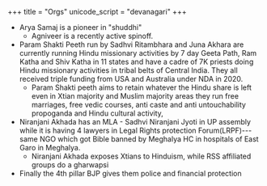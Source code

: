 +++
title = "Orgs"
unicode_script = "devanagari"
+++

- Arya Samaj is a pioneer in "shuddhi"
  - Agniveer is a recently active spinoff.
- Param Shakti Peeth run by Sadhvi Ritambhara and Juna Akhara are currently running Hindu missionary activities by 7 day Geeta Path, Ram Katha and Shiv Katha in 11 states and have a cadre of 7K priests doing Hindu missionary activities in tribal belts of Central India. They all received triple funding from USA and Australia under NDA in 2020.
  - Param Shakti peeth aims to retain whatever the Hindu share is left even in Xtian majority and Muslim majority areas they run free marriages, free vedic courses, anti caste and anti untouchability propoganda and Hindu cultural activity,
- Niranjani Akhada has an MLA - Sadhvi Niranjani Jyoti in UP assembly while it is having 4 lawyers in Legal Rights protection Forum(LRPF)---same NGO which got Bible banned by Meghalya HC in hospitals of East Garo in Meghalya.
  - Niranjani Akhada exposes Xtians to Hinduism, while RSS affiliated groups do a gharwapsi
- Finally the 4th pillar BJP gives them police and financial protection